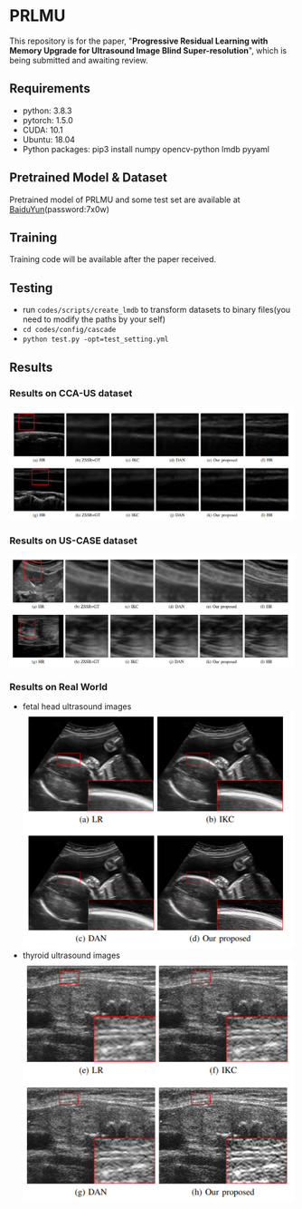 # PRLMU

This repository is for the paper, "**Progressive Residual Learning with Memory Upgrade for Ultrasound Image Blind Super-resolution**", which  is being submitted and awaiting review.

## Requirements

+ python: 3.8.3
+ pytorch: 1.5.0
+ CUDA: 10.1
+ Ubuntu: 18.04
+ Python packages: pip3 install numpy opencv-python lmdb pyyaml

## Pretrained Model & Dataset
Pretrained model of PRLMU and some test set are available at [BaiduYun](https://pan.baidu.com/s/1jBaxP-_KI7LRh0LLOey55g)(password:7x0w)
## Training   

Training code will be available after the paper received.

## Testing

+ run `codes/scripts/create_lmdb` to transform datasets to binary files(you need  to modify the paths by your self)
+ `cd codes/config/cascade`
+ `python test.py -opt=test_setting.yml`

## Results

### Results on CCA-US dataset
![img](https://github.com/hengliusky/PRLMU/blob/main/pic/Results1.png)

### Results on US-CASE dataset
![img](https://github.com/hengliusky/PRLMU/blob/main/pic/Results2.png)

### Results on Real World
+ fetal head ultrasound images
![img](https://github.com/hengliusky/PRLMU/blob/main/pic/Results3.png)
+ thyroid ultrasound images
![img](https://github.com/hengliusky/PRLMU/blob/main/pic/Results4.png)
